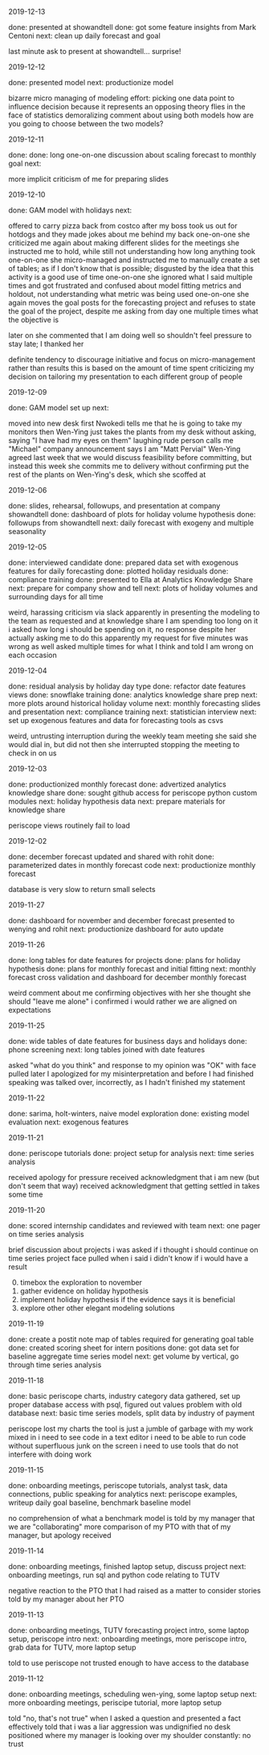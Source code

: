 2019-12-13

done: presented at showandtell
done: got some feature insights from Mark Centoni
next: clean up daily forecast and goal

last minute ask to present at showandtell... surprise!

2019-12-12

done: presented model
next: productionize model

bizarre micro managing of modeling effort: picking one data point to influence decision because it represents an opposing theory
flies in the face of statistics
demoralizing comment about using both models
how are you going to choose between the two models?

2019-12-11

done:
done: long one-on-one discussion about scaling forecast to monthly goal
next:

more implicit criticism of me for preparing slides

2019-12-10

done: GAM model with holidays
next:

offered to carry pizza back from costco after my boss took us out for hotdogs and they made jokes about me behind my back
one-on-one she criticized me again about making different slides for the meetings she instructed me to hold, while still not understanding how long anything took
one-on-one she micro-managed and instructed me to manually create a set of tables; as if I don't know that is possible; disgusted by the idea that this activity is a good use of time
one-on-one she ignored what I said multiple times and got frustrated and confused about model fitting metrics and holdout, not understanding what metric was being used
one-on-one she again moves the goal posts for the forecasting project and refuses to state the goal of the project, despite me asking from day one multiple times what the objective is

later on she commented that I am doing well so shouldn't feel pressure to stay late; I thanked her

definite tendency to discourage initiative and focus on micro-management rather than results
this is based on the amount of time spent criticizing my decision on tailoring my presentation to each different group of people

2019-12-09

done: GAM model set up
next:

moved into new desk
first Nwokedi tells me that he is going to take my monitors
then Wen-Ying just takes the plants from my desk without asking, saying "I have had my eyes on them" laughing
rude person calls me "Michael"
company announcement says I am "Matt Pervial"
Wen-Ying agreed last week that we would discuss feasibility before committing, but instead this week she commits me to delivery without confirming
put the rest of the plants on Wen-Ying's desk, which she scoffed at

2019-12-06

done: slides, rehearsal, followups, and presentation at company showandtell
done: dashboard of plots for holiday volume hypothesis
done: followups from showandtell
next: daily forecast with exogeny and multiple seasonality

2019-12-05

done: interviewed candidate
done: prepared data set with exogenous features for daily forecasting
done: plotted holiday residuals
done: compliance training
done: presented to Ella at Analytics Knowledge Share
next: prepare for company show and tell
next: plots of holiday volumes and surrounding days for all time

weird, harassing criticism via slack
apparently in presenting the modeling to the team as requested and at knowledge share I am spending too long on it
i asked how long i should be spending on it, no response
despite her actually asking me to do this
apparently my request for five minutes was wrong as well
asked multiple times for what I think and told I am wrong on each occasion

2019-12-04

done: residual analysis by holiday day type
done: refactor date features views
done: snowflake training
done: analytics knowledge share prep
next: more plots around historical holiday volume
next: monthly forecasting slides and presentation
next: compliance training
next: statistician interview
next: set up exogenous features and data for forecasting tools as csvs

weird, untrusting interruption during the weekly team meeting
she said she would dial in, but did not
then she interrupted stopping the meeting to check in on us

2019-12-03

done: productionized monthly forecast
done: advertized analytics knowledge share
done: sought github access for periscope python custom modules
next: holiday hypothesis data
next: prepare materials for knowledge share

periscope views routinely fail to load

2019-12-02

done: december forecast updated and shared with rohit
done: parameterized dates in monthly forecast code
next: productionize monthly forecast

database is very slow to return small selects

2019-11-27

done: dashboard for november and december forecast presented to wenying and rohit
next: productionize dashboard for auto update

2019-11-26

done: long tables for date features for projects
done: plans for holiday hypothesis
done: plans for monthly forecast and initial fitting
next: monthly forecast cross validation and dashboard for december monthly forecast

weird comment about me confirming objectives with her
she thought she should "leave me alone"
i confirmed i would rather we are aligned on expectations

2019-11-25

done: wide tables of date features for business days and holidays
done: phone screening
next: long tables joined with date features

asked "what do you think" and response to my opinion was "OK" with face pulled
later I apologized for my misinterpretation and before I had finished speaking was talked over, incorrectly, as I hadn't finished my statement

2019-11-22

done: sarima, holt-winters, naive model exploration
done: existing model evaluation
next: exogenous features

2019-11-21

done: periscope tutorials
done: project setup for analysis
next: time series analysis

received apology for pressure
received acknowledgment that i am new (but don't seem that way)
received acknowledgment that getting settled in takes some time

2019-11-20

done: scored internship candidates and reviewed with team
next: one pager on time series analysis

brief discussion about projects
i was asked if i thought i should continue on time series project
face pulled when i said i didn't know if i would have a result

0. timebox the exploration to november
1. gather evidence on holiday hypothesis
2. implement holiday hypothesis if the evidence says it is beneficial
3. explore other other elegant modeling solutions

2019-11-19

done: create a postit note map of tables required for generating goal table
done: created scoring sheet for intern positions
done: got data set for baseline aggregate time series model
next: get volume by vertical, go through time series analysis

2019-11-18

done: basic periscope charts, industry category data gathered, set up proper database access with psql, figured out values problem with old database
next: basic time series models, split data by industry of payment

periscope lost my charts
the tool is just a jumble of garbage with my work mixed in
i need to see code in a text editor
i need to be able to run code without superfluous junk on the screen
i need to use tools that do not interfere with doing work

2019-11-15

done: onboarding meetings, periscope tutorials, analyst task, data connections, public speaking for analytics
next: periscope examples, writeup daily goal baseline, benchmark baseline model

no comprehension of what a benchmark model is
told by my manager that we are "collaborating"
more comparison of my PTO with that of my manager, but apology received

2019-11-14

done: onboarding meetings, finished laptop setup, discuss project
next: onboarding meetings, run sql and python code relating to TUTV

negative reaction to the PTO that I had raised as a matter to consider
stories told by my manager about her PTO

2019-11-13

done: onboarding meetings, TUTV forecasting project intro, some laptop setup, periscope intro
next: onboarding meetings, more periscope intro, grab data for TUTV, more laptop setup

told to use periscope
not trusted enough to have access to the database

2019-11-12

done: onboarding meetings, scheduling wen-ying, some laptop setup
next: more onboarding meetings, periscipe tutorial, more laptop setup

told "no, that's not true" when I asked a question and presented a fact
effectively told that i was a liar
aggression was undignified
no desk
positioned where my manager is looking over my shoulder constantly: no trust
